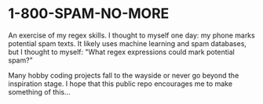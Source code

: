 # 1-800-SPAM-NO-MORE
An exercise of my regex skills. I thought to myself one day: my phone marks potential spam texts. It likely uses machine learning and spam databases, but I thought to myself: "What regex expressions could mark potential spam?"  

Many hobby coding projects fall to the wayside or never go beyond the inspiration stage. I hope that this public repo encourages me to make something of this... 
